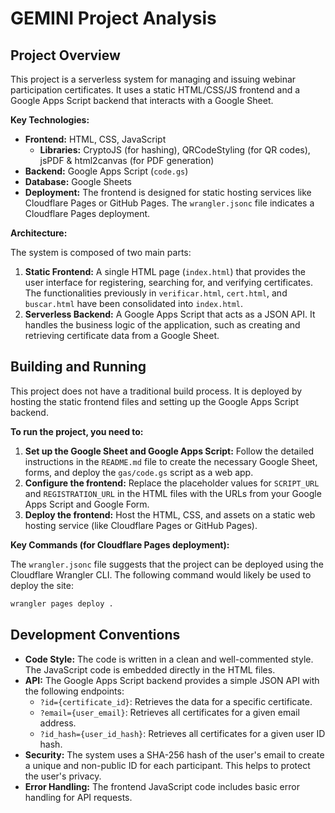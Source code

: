 # GEMINI Project Analysis

## Project Overview

This project is a serverless system for managing and issuing webinar participation certificates. It uses a static HTML/CSS/JS frontend and a Google Apps Script backend that interacts with a Google Sheet.

**Key Technologies:**

*   **Frontend:** HTML, CSS, JavaScript
    *   **Libraries:** CryptoJS (for hashing), QRCodeStyling (for QR codes), jsPDF & html2canvas (for PDF generation)
*   **Backend:** Google Apps Script (`code.gs`)
*   **Database:** Google Sheets
*   **Deployment:** The frontend is designed for static hosting services like Cloudflare Pages or GitHub Pages. The `wrangler.jsonc` file indicates a Cloudflare Pages deployment.

**Architecture:**

The system is composed of two main parts:

1.  **Static Frontend:** A single HTML page (`index.html`) that provides the user interface for registering, searching for, and verifying certificates. The functionalities previously in `verificar.html`, `cert.html`, and `buscar.html` have been consolidated into `index.html`.
2.  **Serverless Backend:** A Google Apps Script that acts as a JSON API. It handles the business logic of the application, such as creating and retrieving certificate data from a Google Sheet.

## Building and Running

This project does not have a traditional build process. It is deployed by hosting the static frontend files and setting up the Google Apps Script backend.

**To run the project, you need to:**

1.  **Set up the Google Sheet and Google Apps Script:** Follow the detailed instructions in the `README.md` file to create the necessary Google Sheet, forms, and deploy the `gas/code.gs` script as a web app.
2.  **Configure the frontend:** Replace the placeholder values for `SCRIPT_URL` and `REGISTRATION_URL` in the HTML files with the URLs from your Google Apps Script and Google Form.
3.  **Deploy the frontend:** Host the HTML, CSS, and assets on a static web hosting service (like Cloudflare Pages or GitHub Pages).

**Key Commands (for Cloudflare Pages deployment):**

The `wrangler.jsonc` file suggests that the project can be deployed using the Cloudflare Wrangler CLI. The following command would likely be used to deploy the site:

```bash
wrangler pages deploy .
```

## Development Conventions

*   **Code Style:** The code is written in a clean and well-commented style. The JavaScript code is embedded directly in the HTML files.
*   **API:** The Google Apps Script backend provides a simple JSON API with the following endpoints:
    *   `?id={certificate_id}`: Retrieves the data for a specific certificate.
    *   `?email={user_email}`: Retrieves all certificates for a given email address.
    *   `?id_hash={user_id_hash}`: Retrieves all certificates for a given user ID hash.
*   **Security:** The system uses a SHA-256 hash of the user's email to create a unique and non-public ID for each participant. This helps to protect the user's privacy.
*   **Error Handling:** The frontend JavaScript code includes basic error handling for API requests.